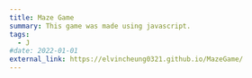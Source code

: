```yaml
---
title: Maze Game
summary: This game was made using javascript.
tags:
  - J
#date: 2022-01-01
external_link: https://elvincheung0321.github.io/MazeGame/
---
```

